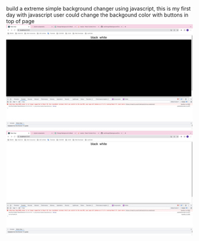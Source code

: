 build a extreme simple background changer using javascript, this is my first day with javascript
user could change the backgound color with buttons in top of page
![Alt text](image.png)
![Alt text](image-1.png)
